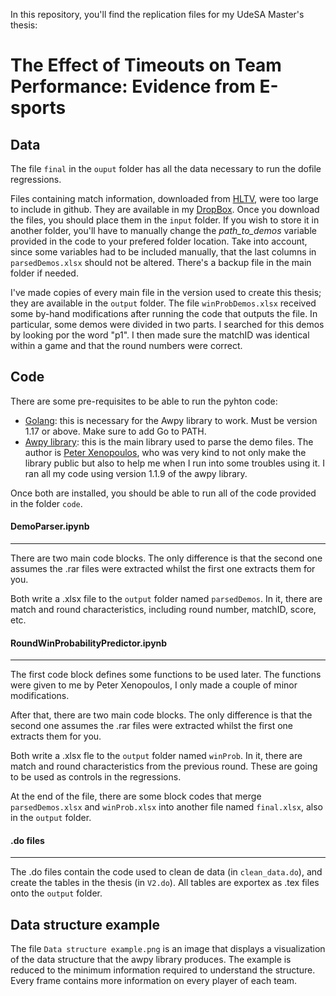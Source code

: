 In this repository, you'll find the replication files for my UdeSA Master's thesis:

# The Effect of Timeouts on Team Performance: Evidence from E-sports

## Data
The file `final` in the `ouput` folder has all the data necessary to run the dofile regressions.

Files containing match information, downloaded from [HLTV](https://www.hltv.org/results), were too large to include in github. They are available in my [DropBox](https://www.dropbox.com/sh/zbx6g8yjy4d1c7i/AAD_wY3Cp0cWY9mIHYtlmvRSa?dl=0). Once you download the files, you should place them in the `input` folder. If you wish to store it in another folder, you'll have to manually change the _path_to_demos_ variable provided in the code to your prefered folder location.
Take into account, since some variables had to be included manually, that the last columns in `parsedDemos.xlsx` should not be altered. There's a backup file in the main folder if needed.

I've made copies of every main file in the version used to create this thesis; they are available in the `output` folder. The file `winProbDemos.xlsx` received some by-hand modifications after running the code that outputs the file. In particular, some demos were divided in two parts. I searched for this demos by looking por the word "p1". I then made sure the matchID was identical within a game and that the round numbers were correct.

## Code
There are some pre-requisites to be able to run the pyhton code:
- [Golang](https://go.dev/dl/): this is necessary for the Awpy library to work. Must be version 1.17 or above. Make sure to add Go to PATH.
- [Awpy library](https://awpy.readthedocs.io/en/latest/installation.html): this is the main library used to parse the demo files. The author is [Peter Xenopoulos](http://www.peterxeno.com/), who was very kind to not only make the library public but also to help me when I run into some troubles using it. I ran all my code using version 1.1.9 of the awpy library.

Once both are installed, you should be able to run all of the code provided in the folder `code`.
#### DemoParser.ipynb
---
There are two main code blocks. The only difference is that the second one assumes the .rar files were extracted whilst the first one extracts them for you.

Both write a .xlsx file to the `output` folder named `parsedDemos`. In it, there are match and round characteristics, including round number, matchID, score, etc.

#### RoundWinProbabilityPredictor.ipynb
---
The first code block defines some functions to be used later. The functions were given to me by Peter Xenopoulos, I only made a couple of minor modifications.

After that, there are two main code blocks. The only difference is that the second one assumes the .rar files were extracted whilst the first one extracts them for you.

Both write a .xlsx fle to the `output` folder named `winProb`. In it, there are match and round characteristics from the previous round. These are going to be used as controls in the regressions.

At the end of the file, there are some block codes that merge `parsedDemos.xlsx` and `winProb.xlsx` into another file named `final.xlsx`, also in the `output` folder.

#### .do files
---
The .do files contain the code used to clean de data (in `clean_data.do`), and create the tables in the thesis (in `V2.do`). All tables are exportex as .tex files onto the `output` folder.

## Data structure example
The file `Data structure example.png` is an image that displays a visualization of the data structure that the awpy library produces. The example is reduced to the minimum information required to understand the structure. Every frame contains more information on every player of each team.
